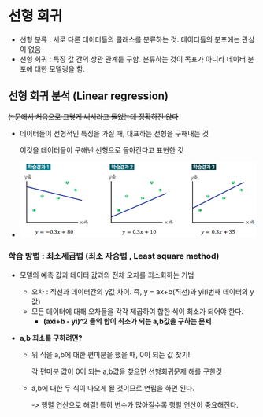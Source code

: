 # 선형 회귀

- 선형 분류 :  서로 다른 데이터들의 클래스를 분류하는 것. 데이터들의 분포에는 관심이 없음
- 선형 회귀 :  특징 값 간의 상관 관계를 구함. 분류하는 것이 목표가 아니라 데이터 분포에 대한 모델링을 함.



## 선형 회귀 분석 (Linear regression)

~~논문에서 처음으로 그렇게 써서라고 들었는데 정확하진 않다~~

- 데이터들이 선형적인 특징을 가질 때, 대표하는 선형을 구해내는 것

  이것을 데이터들이 구해낸 선형으로 돌아간다고 표현한 것

- ![image-20220927164658106](https://raw.githubusercontent.com/SonJinHYo/image_repo/main/image_server/image-20220927164658106.png)

### 학습 방법  :  최소제곱법 (최소 자승법 , Least square method)

- 모델의 예측 값과 데이터 값과의 전체 오차를 최소화하는 기법
  - 오차 : 직선과 데이터간의 y값 차이. 즉, y = ax+b(직선)과 yi(i번째 데이터의 y값)
  - 모든 데이터에 대해 오차들을 각각 제곱하여 합한 식이 최소가 되어야 한다.
    - **(axi+b - yi)^2 들의 합이 최소가 되는 a,b값을 구하는 문제**



 - **a,b 최소를 구하려면?**

   - 위 식을 a,b에 대한 편미분을 했을 때, 0이 되는 값 찾기!

     각 편미분 값이 0이 되는 a,b값을 찾으면 선형회귀문제 해를 구한것

   - a,b에 대한 두 식이 나오게 될 것이므로 연립을 하면 된다.

     -> 행렬 연산으로 해결! 특히 변수가 많아질수록 행렬 연산이 중요해진다.

